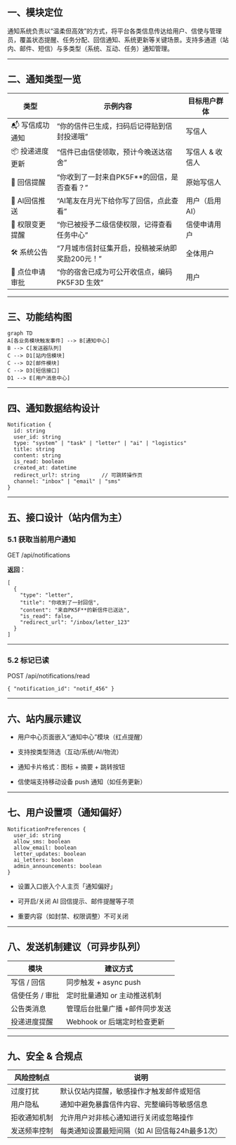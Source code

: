 ## **一、模块定位**

通知系统负责以“温柔但高效”的方式，将平台各类信息传达给用户、信使与管理员，覆盖状态提醒、任务分配、回信通知、系统更新等关键场景。支持多通道（站内、邮件、短信）与多类型（系统、互动、任务）通知管理。

---

## **二、通知类型一览**

|**类型**|**示例内容**|**目标用户群体**|
|---|---|---|
|📬 写信成功通知|“你的信件已生成，扫码后记得贴到信封投递哦”|写信人|
|📦 投递进度更新|“信件已由信使领取，预计今晚送达宿舍”|写信人 & 收信人|
|💌 回信提醒|“你收到了一封来自PK5F**的回信，是否查看？”|原始写信人|
|🧠 AI回信推送|“AI笔友在月光下给你写了回信，点此查看”|用户（启用AI）|
|👤 权限变更提醒|“你已被授予二级信使权限，记得查看任务中心”|信使申请用户|
|🛠 系统公告|“7月城市信封征集开启，投稿被采纳即奖励200元！”|全体用户|
|📮 点位申请审批|“你的宿舍已成为可公开收信点，编码PK5F3D 生效”|用户|

---

## **三、功能结构图**

```
graph TD
A[各业务模块触发事件] --> B[通知中心]
B --> C[发送器队列]
C --> D1[站内信模块]
C --> D2[邮件模块]
C --> D3[短信接口]
D1 --> E[用户消息中心]
```

---

## **四、通知数据结构设计**

```
Notification {
  id: string
  user_id: string
  type: "system" | "task" | "letter" | "ai" | "logistics"
  title: string
  content: string
  is_read: boolean
  created_at: datetime
  redirect_url?: string       // 可跳转操作页
  channel: "inbox" | "email" | "sms"
}
```

---

## **五、接口设计（站内信为主）**

### **5.1 获取当前用户通知**

GET /api/notifications

**返回**：

```
[
  {
    "type": "letter",
    "title": "你收到了一封回信",
    "content": "来自PK5F**的新信件已送达",
    "is_read": false,
    "redirect_url": "/inbox/letter_123"
  }
]
```

---

### **5.2 标记已读**

POST /api/notifications/read

```
{ "notification_id": "notif_456" }
```

---

## **六、站内展示建议**

- 用户中心页面嵌入“通知中心”模块（红点提醒）
    
- 支持按类型筛选（互动/系统/AI/物流）
    
- 通知卡片格式：图标 + 摘要 + 跳转按钮
    
- 信使端支持移动设备 push 通知（如任务更新）

---

## **七、用户设置项（通知偏好）**

```
NotificationPreferences {
  user_id: string
  allow_sms: boolean
  allow_email: boolean
  letter_updates: boolean
  ai_letters: boolean
  admin_announcements: boolean
}
```

- 设置入口嵌入个人主页「通知偏好」
    
- 可开启/关闭 AI 回信提示、邮件提醒等子项
    
- 重要内容（如封禁、权限调整）不可关闭

---

## **八、发送机制建议（可异步队列）**

|**模块**|**建议方式**|
|---|---|
|写信 / 回信|同步触发 + async push|
|信使任务 / 审批|定时批量通知 or 主动推送机制|
|公告类消息|管理后台批量广播 +邮件同步发送|
|投递进度提醒|Webhook or 后端定时检查更新|

---

## **九、安全 & 合规点**

|**风险控制点**|**说明**|
|---|---|
|过度打扰|默认仅站内提醒，敏感操作才触发邮件或短信|
|用户隐私|通知中避免暴露信件内容、完整编码等敏感信息|
|拒收通知机制|允许用户对非核心通知进行关闭或忽略操作|
|发送频率控制|每类通知设置最短间隔（如 AI 回信每24h最多1次）|
